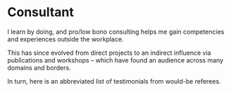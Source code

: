 # Consultant

I learn by doing, and pro/low bono consulting helps me gain competencies and experiences outside the workplace. 

This has since evolved from direct projects to an indirect influence via publications and workshops – which have found an audience across many domains and borders.

In turn, here is an abbreviated list of testimonials from would-be referees.
